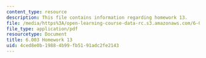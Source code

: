 ```yaml
---
content_type: resource
description: This file contains information regarding homework 13.
file: /media/https%3A/open-learning-course-data-rc.s3.amazonaws.com/6-003-signals-and-systems-fall-2011/4ced8e0b19884b99fb5191adc2fe2143_MIT6_003F11_hw13.pdf
file_type: application/pdf
resourcetype: Document
title: 6.003 Homework 13
uid: 4ced8e0b-1988-4b99-fb51-91adc2fe2143
---
```

